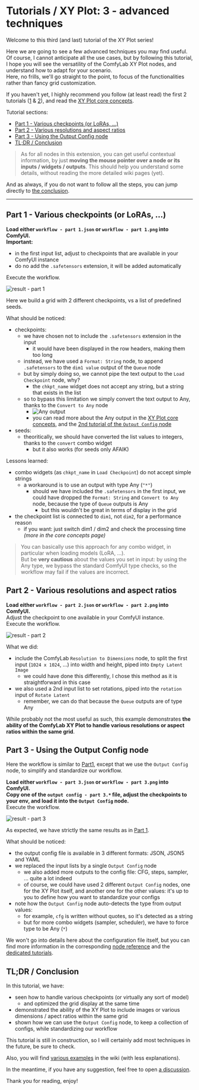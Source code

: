 # Tutorials / XY Plot: 3 - advanced techniques

Welcome to this third (and last) tutorial of the XY Plot series!

Here we are going to see a few advanced techniques you may find useful.\
Of course, I cannot anticipate all the use cases, but by following this tutorial, I hope you will see the versatility of the ComfyLab XY Plot nodes, and understand how to adapt for your scenario.\
Here, no frills, we'll go straight to the point, to focus of the functionalities rather than fancy grid customization.

If you haven't yet, I highly recommend you follow (at least read) the first 2 tutorials ([1](../1%20-%20the%20basics/) & [2](../2%20-%20pimp%20my%20grid/)), and read the [XY Plot core concepts](../../../node%20reference/xy%20plot/0%20-%20core%20concepts.md).

Tutorial sections:

- [Part 1 - Various checkpoints (or LoRAs, ...)](#part-1---various-checkpoints-or-loras-)
- [Part 2 - Various resolutions and aspect ratios](#part-2---various-resolutions-and-aspect-ratios)
- [Part 3 - Using the Output Config node](#part-3---using-the-output-config-node)
- [TL;DR / Conclusion](#tldr--conclusion)

> As for all nodes in this extension, you can get useful contextual information, by just **moving the mouse pointer over a node or its inputs / widgets / outputs**. This should help you understand some details, without reading the more detailed wiki pages (yet).

And as always, if you do not want to follow all the steps, you can jump directly to [the conclusion](#tldr--conclusion).

---

## Part 1 - Various checkpoints (or LoRAs, ...)

**Load either `workflow - part 1.json` or `workflow - part 1.png` into ComfyUI.**\
**Important:**

- in the first input list, adjust to checkpoints that are available in your ComfyUI instance
- do no add the `.safetensors` extension, it will be added automatically

Execute the workflow.

![result - part 1](./details/result%20-%20part%201.jpg)

Here we build a grid with 2 different checkpoints, vs a list of predefined seeds.

What should be noticed:

- checkpoints:
  - we have chosen not to include the `.safetensors` extension in the input
    - it would have been displayed in the row headers, making them too long
  - instead, we have used a `Format: String` node, to append `.safetensors` to the `dim1 value` output of the `Queue` node
  - but by simply doing so, we cannot pipe the text output to the `Load Checkpoint` node, why?
    - the `chkpt_name` widget does not accept any string, but a string that exists in the list
  - so to bypass this limitation we simply convert the text output to Any, thanks to the `Convert to Any` node
    - ![Any output](./details/detail%20-%20part%201%20-%20any.jpg)
    - you can read more about the Any output in the [XY Plot core concepts](../../../node%20reference/xy%20plot/0%20-%20core%20concepts.md), and the [2nd tutorial of the `Output Config` node](../../Output%20Config/2%20-%20more%20options)
- seeds:
  - theoritically, we should have converted the list values to integers, thanks to the `convert` combo widget
    - but it also works (for seeds only AFAIK)

Lessons learned:

- combo widgets (as `chkpt_name` in `Load Checkpoint`) do not accept simple strings
  - a workaround is to use an output with type Any (`"*"`)
    - should we have included the `.safetensors` in the first input, we could have dropped the `Format: String` and `Convert to Any` node, because the type of `Queue` outputs is Any
      - but this wouldn't be great in terms of display in the grid
- the checkpoint list is connected to `dim1`, not `dim2`, for a performance reason
  - if you want: just switch dim1 / dim2 and check the processing time _(more in the core concepts page)_

> You can basically use this approach for any combo widget, in particular when loading models (LoRA, ...).\
> But be **very cautious** about the values you set in input: by using the Any type, we bypass the standard ComfyUI type checks, so the workflow may fail if the values are incorrect.

## Part 2 - Various resolutions and aspect ratios

**Load either `workflow - part 2.json` or `workflow - part 2.png` into ComfyUI.**\
Adjust the checkpoint to one available in your ComfyUI instance.\
Execute the workflow.

![result - part 2](./details/result%20-%20part%202.jpg)

What we did:

- include the ComfyLab `Resolution to Dimensions` node, to split the first input (`1024 x 1024`, ...) into width and height, piped into `Empty Latent Image`
  - we could have done this differently, I chose this method as it is straightforward in this case
- we also used a 2nd input list to set rotations, piped into the `rotation` input of `Rotate Latent`
  - remember, we can do that because the `Queue` outputs are of type Any

While probably not the most useful as such, this example demonstrates **the ability of the ComfyLab XY Plot to handle various resolutions or aspect ratios within the same grid**.

## Part 3 - Using the Output Config node

Here the workflow is similar to [Part1](#part-1---various-checkpoints-or-loras-), except that we use the `Output Config` node, to simplify and standardize our workflow.

**Load either `workflow - part 3.json` or `workflow - part 3.png` into ComfyUI.**\
**Copy one of the `output config - part 3.*` file, adjust the checkpoints to your env, and load it into the `Output Config` node.**\
Execute the workflow.

![result - part 3](./details/result%20-%20part%201.jpg)

As expected, we have strictly the same results as in [Part 1](#part-1---various-checkpoints-or-loras-).

What should be noticed:

- the output config file is available in 3 different formats: JSON, JSON5 and YAML
- we replaced the input lists by a single `Output Config` node
  - we also added more outputs to the config file: CFG, steps, sampler, ... quite a lot indeed
  - of course, we could have used 2 different `Output Config` nodes, one for the XY Plot itself, and another one for the other values: it's up to you to define how you want to standardize your configs
- note how the `Output Config` node auto-detects the type from output values:
  - for example, `cfg` is written without quotes, so it's detected as a string
  - but for more combo widgets (sampler, scheduler), we have to force type to be Any (`*`)

We won't go into details here about the configuration file itself, but you can find more information in the corresponding [node reference](../../../node%20reference/output%20config.md) and the [dedicated tutorials](../../../tutorials/Output%20Config/).

## TL;DR / Conclusion

In this tutorial, we have:

- seen how to handle various checkpoints (or virtually any sort of model)
  - and optimized the grid display at the same time
- demonstrated the ability of the XY Plot to include images or various dimensions / apect ratios within the same grid
- shown how we can use the `Output Config` node, to keep a collection of configs, while standardizing our workflow

This tutorial is still in construction, so I will certainly add most techniques in the future, be sure to check.

Also, you will find [various examples](../../../examples/) in the wiki (with less explanations).

In the meantime, if you have any suggestion, feel free to open [a discussion](https://github.com/bugltd/ComfyLab-Pack/discussions).

Thank you for reading, enjoy!
